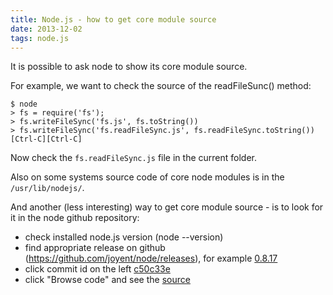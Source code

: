 ```yaml
---
title: Node.js - how to get core module source
date: 2013-12-02
tags: node.js
---
```


It is possible to ask node to show its core module source.
<!-- more -->
For example, we want to check the source of the readFileSunc() method:

    $ node
    > fs = require('fs');
    > fs.writeFileSync('fs.js', fs.toString())
    > fs.writeFileSync('fs.readFileSync.js', fs.readFileSync.toString())
    [Ctrl-C][Ctrl-C]

Now check the `fs.readFileSync.js` file in the current folder.

Also on some systems source code of core node modules is in the `/usr/lib/nodejs/`.

And another (less interesting) way to get core module source - is to look for it in the node github repository:
* check installed node.js version (node --version)
* find appropriate release on github (https://github.com/joyent/node/releases), for example [0.8.17](https://github.com/joyent/node/releases/tag/v0.8.17)
* click commit id on the left [c50c33e](https://github.com/joyent/node/commit/c50c33e9397d7a0a8717e8ce7530572907c054ad)
* click "Browse code" and see the [source](https://github.com/joyent/node/tree/c50c33e9397d7a0a8717e8ce7530572907c054ad)
